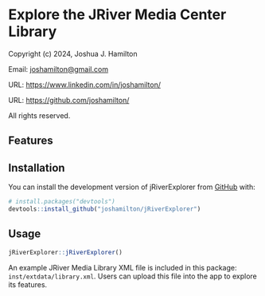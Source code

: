
<!-- README.md is generated from README.Rmd. Please edit that file -->

# Explore the JRiver Media Center Library

Copyright (c) 2024, Joshua J. Hamilton

Email: <joshamilton@gmail.com>

URL: <https://www.linkedin.com/in/joshamilton/>

URL: <https://github.com/joshamilton/>

All rights reserved.

## Features

## Installation

You can install the development version of jRiverExplorer from
[GitHub](https://github.com/) with:

``` r
# install.packages("devtools")
devtools::install_github("joshamilton/jRiverExplorer")
```

## Usage

``` r
jRiverExplorer::jRiverExplorer()
```

An example JRiver Media Library XML file is included in this package:
`inst/extdata/library.xml`. Users can upload this file into the app to
explore its features.
